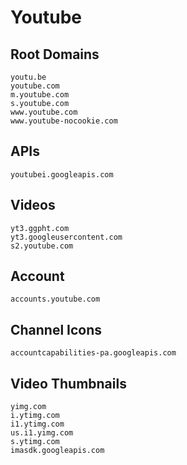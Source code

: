 # Youtube

## Root Domains

```
youtu.be
youtube.com
m.youtube.com
s.youtube.com
www.youtube.com
www.youtube-nocookie.com
```

## APIs

```
youtubei.googleapis.com
```

## Videos

```
yt3.ggpht.com	
yt3.googleusercontent.com
s2.youtube.com
```

## Account

```
accounts.youtube.com
```

## Channel Icons

```
accountcapabilities-pa.googleapis.com
```

## Video Thumbnails

```
yimg.com
i.ytimg.com
i1.ytimg.com
us.i1.yimg.com
s.ytimg.com
imasdk.googleapis.com
```


